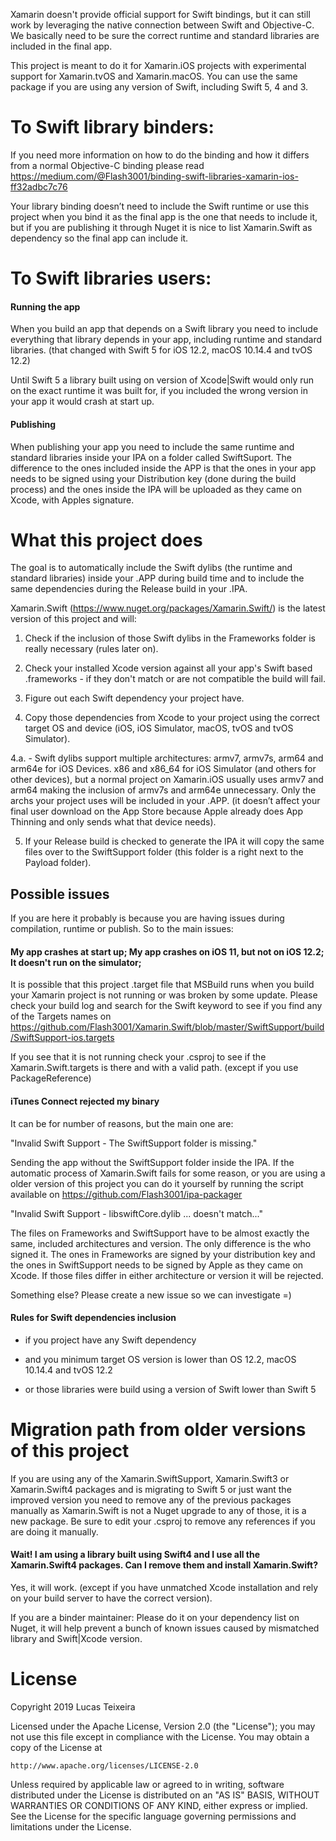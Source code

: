 Xamarin doesn't provide official support for Swift bindings, but it can still work by leveraging the native connection between Swift and Objective-C. We basically need to be sure the correct runtime and standard libraries are included in the final app.

This project is meant to do it for Xamarin.iOS projects with experimental support for Xamarin.tvOS and Xamarin.macOS. You can use the same package if you are using any version of Swift, including Swift 5, 4 and 3. 

# To Swift library binders:

If you need more information on how to do the binding and how it differs from a normal Objective-C binding please read 
https://medium.com/@Flash3001/binding-swift-libraries-xamarin-ios-ff32adbc7c76

Your library binding doesn’t need to include the Swift runtime or use this project when you bind it as the final app is the one that needs to include it, but if you are publishing it through Nuget it is nice to list Xamarin.Swift as dependency so the final app can include it.

# To Swift libraries users: 

<h4>Running the app</h4>

When you build an app that depends on a Swift library you need to include everything that library depends in your app, including runtime and standard libraries. (that changed with Swift 5 for iOS 12.2, macOS 10.14.4 and tvOS 12.2)

Until Swift 5 a library built using on version of Xcode|Swift would only run on the exact runtime it was built for, if you included the wrong version in your app it would crash at start up.

<h4>Publishing</h4>

When publishing your app you need to include the same runtime and standard libraries inside your IPA on a folder called SwiftSuport. The difference to the ones included inside the APP is that the ones in your app needs to be signed using your Distribution key (done during the build process) and the ones inside the IPA will be uploaded as they came on Xcode, with Apples signature.


# What this project does

The goal is to automatically include the Swift dylibs (the runtime and standard libraries) inside your .APP during build time and to include the same dependencies during the Release build in your .IPA.

Xamarin.Swift (https://www.nuget.org/packages/Xamarin.Swift/) is the latest version of this project and will: 

  1. Check if the inclusion of those Swift dylibs in the Frameworks folder is really necessary (rules later on).

  2. Check your installed Xcode version against all your app's Swift based .frameworks - if they don't match or are not compatible the build will fail.

  3. Figure out each Swift dependency your project have.

  4. Copy those dependencies from Xcode to your project using the correct target OS and device (iOS, iOS Simulator, macOS, tvOS and tvOS Simulator). 

  4.a. - Swift dylibs support multiple architectures: armv7, armv7s, arm64 and arm64e for iOS Devices. x86 and x86_64 for iOS Simulator (and others for other devices), but a normal project on Xamarin.iOS usually uses armv7 and arm64 making the inclusion of armv7s and arm64e unnecessary. Only the archs your project uses will be included in your .APP. (it doesn’t affect your final user download on the App Store because Apple already does App Thinning and only sends what that device needs).

  5. If your Release build is checked to generate the IPA it will copy the same files over to the SwiftSupport folder (this folder is a right next to the Payload folder).


<h2>Possible issues</h2>

If you are here it probably is because you are having issues during compilation, runtime or publish. So to the main issues: 

<h4>My app crashes at start up; My app crashes on iOS 11, but not on iOS 12.2; It doesn't run on the simulator;</h4>

It is possible that this project .target file that MSBuild runs when you build your Xamarin project is not running or was broken by some update. Please check your build log and search for the Swift keyword to see if you find any of the Targets names on https://github.com/Flash3001/Xamarin.Swift/blob/master/SwiftSupport/build/SwiftSupport-ios.targets

If you see that it is not running check your .csproj to see if the Xamarin.Swift.targets is there and with a valid path. (except if you use PackageReference)

<h4>iTunes Connect rejected my binary</h4>

It can be for number of reasons, but the main one are:

"Invalid Swift Support - The SwiftSupport folder is missing."

Sending the app without the SwiftSupport folder inside the IPA. If the automatic process of Xamarin.Swift fails for some reason, or you are using a older version of this project you can do it yourself by running the script available on https://github.com/Flash3001/ipa-packager 

"Invalid Swift Support - libswiftCore.dylib ... doesn't match..."

The files on Frameworks and SwiftSupport have to be almost exactly the same, included architectures and version. The only difference is the who signed it. The ones in Frameworks are signed by your distribution key and the ones in SwiftSupport needs to be signed by Apple as they came on Xcode. If those files differ in either architecture or version it will be rejected.

Something else? Please create a new issue so we can investigate =) 

<h4>Rules for Swift dependencies inclusion</h4>

* if you project have any Swift dependency

* and you minimum target OS version is lower than OS 12.2, macOS 10.14.4 and tvOS 12.2

* or those libraries were build using a version of Swift lower than Swift 5


# Migration path from older versions of this project

If you are using any of the Xamarin.SwiftSupport, Xamarin.Swift3 or Xamarin.Swift4 packages and is migrating to Swift 5 or just want the improved version you need to remove any of the previous packages manually as Xamarin.Swift is not a Nuget upgrade to any of those, it is a new package. Be sure to edit your .csproj to remove any references if you are doing it manually. 

<h4>Wait! I am using a library built using Swift4 and I use all the Xamarin.Swift4 packages. Can I remove them and install Xamarin.Swift?</h4>

Yes, it will work. (except if you have unmatched Xcode installation and rely on your build server to have the correct version).

If you are a binder maintainer: Please do it on your dependency list on Nuget, it will help prevent a bunch of known issues caused by mismatched library and Swift|Xcode version. 

# License
Copyright 2019 Lucas Teixeira

Licensed under the Apache License, Version 2.0 (the "License");
you may not use this file except in compliance with the License.
You may obtain a copy of the License at

    http://www.apache.org/licenses/LICENSE-2.0

Unless required by applicable law or agreed to in writing, software
distributed under the License is distributed on an "AS IS" BASIS,
WITHOUT WARRANTIES OR CONDITIONS OF ANY KIND, either express or implied.
See the License for the specific language governing permissions and
limitations under the License.
